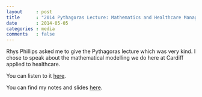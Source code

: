 ```yaml
---
layout     : post
title      : "2014 Pythagoras Lecture: Mathematics and Healthcare Management"
date       : 2014-05-05
categories : media
comments   : false
---
```


Rhys Phillips asked me to give the Pythagoras lecture which was very kind. I chose to speak about the mathematical modelling we do here at Cardiff applied to healthcare.

You can listen to it [here](http://www.rhysphillips.co.uk/pythagoras-trousers/pythagoras-lecture-mathematics-healthcare-management/).

You can find my notes and slides [here](https://github.com/drvinceknight/MathematicsAndHealthcareManagement).

